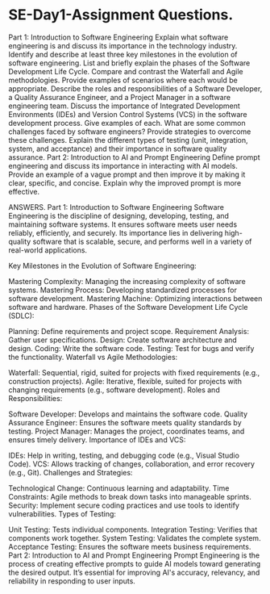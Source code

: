 # SE-Day1-Assignment Questions.
Part 1: Introduction to Software Engineering
Explain what software engineering is and discuss its importance in the technology industry.
Identify and describe at least three key milestones in the evolution of software engineering.
List and briefly explain the phases of the Software Development Life Cycle.
Compare and contrast the Waterfall and Agile methodologies. Provide examples of scenarios where each would be appropriate.
Describe the roles and responsibilities of a Software Developer, a Quality Assurance Engineer, and a Project Manager in a software engineering team.
Discuss the importance of Integrated Development Environments (IDEs) and Version Control Systems (VCS) in the software development process. Give examples of each.
What are some common challenges faced by software engineers? Provide strategies to overcome these challenges.
Explain the different types of testing (unit, integration, system, and acceptance) and their importance in software quality assurance.
Part 2: Introduction to AI and Prompt Engineering
Define prompt engineering and discuss its importance in interacting with AI models.
Provide an example of a vague prompt and then improve it by making it clear, specific, and concise. Explain why the improved prompt is more effective.

ANSWERS.
Part 1: Introduction to Software Engineering
Software Engineering is the discipline of designing, developing, testing, and maintaining software systems. It ensures software meets user needs reliably, efficiently, and securely. Its importance lies in delivering high-quality software that is scalable, secure, and performs well in a variety of real-world applications.

Key Milestones in the Evolution of Software Engineering:

Mastering Complexity: Managing the increasing complexity of software systems.
Mastering Process: Developing standardized processes for software development.
Mastering Machine: Optimizing interactions between software and hardware.
Phases of the Software Development Life Cycle (SDLC):

Planning: Define requirements and project scope.
Requirement Analysis: Gather user specifications.
Design: Create software architecture and design.
Coding: Write the software code.
Testing: Test for bugs and verify the functionality.
Waterfall vs Agile Methodologies:

Waterfall: Sequential, rigid, suited for projects with fixed requirements (e.g., construction projects).
Agile: Iterative, flexible, suited for projects with changing requirements (e.g., software development).
Roles and Responsibilities:

Software Developer: Develops and maintains the software code.
Quality Assurance Engineer: Ensures the software meets quality standards by testing.
Project Manager: Manages the project, coordinates teams, and ensures timely delivery.
Importance of IDEs and VCS:

IDEs: Help in writing, testing, and debugging code (e.g., Visual Studio Code).
VCS: Allows tracking of changes, collaboration, and error recovery (e.g., Git).
Challenges and Strategies:

Technological Change: Continuous learning and adaptability.
Time Constraints: Agile methods to break down tasks into manageable sprints.
Security: Implement secure coding practices and use tools to identify vulnerabilities.
Types of Testing:

Unit Testing: Tests individual components.
Integration Testing: Verifies that components work together.
System Testing: Validates the complete system.
Acceptance Testing: Ensures the software meets business requirements.
Part 2: Introduction to AI and Prompt Engineering
Prompt Engineering is the process of creating effective prompts to guide AI models toward generating the desired output. It’s essential for improving AI's accuracy, relevancy, and reliability in responding to user inputs.
